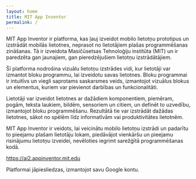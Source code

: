 ```yaml
---
layout: home
title: MIT App Inventor
permalink: /
---
```


MIT App Inventor ir platforma, kas ļauj izveidot mobilo lietotņu prototipus un izstrādāt mobilās lietotnes, neprasot no lietotājiem plašas programmēšanas zināšanas. Tā ir izveidota Masičūsetsas Tehnoloģiju institūta (MIT) un ir paredzēta gan jaunajiem, gan pieredzējušiem lietotņu izstrādātājiem.

Šī platforma nodrošina vizuālu lietotņu izstrādes vidi, kur lietotāji var izmantot bloku programmu, lai izveidotu savas lietotnes. Bloku programmai ir intuitīvs un viegli saprotams saskarsmes veids, izmantojot vizuālus blokus un elementus, kuriem var pievienot darbības un funkcionalitāti.

Lietotāji var izveidot lietotnes ar dažādiem komponentiem, piemēram, pogām, teksta laukiem, bildēm, sensoriem un citiem, un definēt to uzvedību, izmantojot bloku programmēšanu. Rezultātā tie var izstrādāt dažādas lietotnes, sākot no spēlēm līdz informatīvām vai produktivitātes lietotnēm.

MIT App Inventor ir veidots, lai veicinātu mobilo lietotņu izstrādi un padarītu to pieejamu plašam lietotāju lokam, piedāvājot vienkāršu un pieejamu risinājumu lietotņu izveidei, nevēloties iegrimt sarežģītā programmēšanas kodā.

https://ai2.appinventor.mit.edu

Platformai jāpiesliedzas, izmantojot savu Google kontu.
